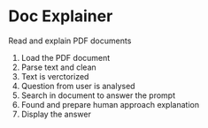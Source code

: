 # Doc Explainer
Read and explain PDF documents 
1. Load the PDF document
2. Parse text and clean
3. Text is verctorized
4. Question from user is analysed
5. Search in document to answer the prompt
6. Found and prepare human approach explanation
7. Display the answer
